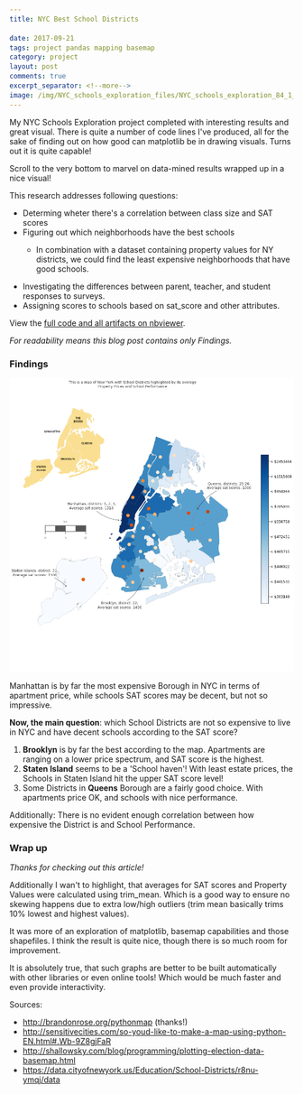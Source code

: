 ```yaml
---
title: NYC Best School Districts

date: 2017-09-21
tags: project pandas mapping basemap
category: project
layout: post
comments: true
excerpt_separator: <!--more-->
image: /img/NYC_schools_exploration_files/NYC_schools_exploration_84_1_small_sq.png
---
```


My NYC Schools Exploration project completed with interesting results and great visual. There is quite a number of code lines I've produced, all for the sake of finding out on how good can matplotlib be in drawing visuals. Turns out it is quite capable!

Scroll to the very bottom to marvel on data-mined results wrapped up in a nice visual!

This research addresses following questions:
 - Determing wheter there's a correlation between class size and SAT scores
 - Figuring out which neighborhoods have the best schools
     - In combination with a dataset containing property values for NY districts, we could find the least expensive neighborhoods that have good schools.

       <!--more-->
 - Investigating the differences between parent, teacher, and student responses to surveys.
 - Assigning scores to schools based on sat_score and other attributes.

View the [full code and all artifacts on nbviewer](http://nbviewer.jupyter.org/github/SilverSurfer0/dataquest/blob/master/solutions/NYC_schools_exploration.ipynb#).

*For readability means this blog post contains only Findings.*

### Findings

![png](/img/NYC_schools_exploration_files/NYC_schools_exploration_84_1.png)

Manhattan is by far the most expensive Borough in NYC in terms of apartment price, while schools SAT scores may be decent, but not so impressive.

**Now, the main question**: which School Districts are not so expensive to live in NYC and have decent schools according to the SAT score?

1. **Brooklyn** is by far the best according to the map. Apartments are ranging on a lower price spectrum, and SAT score is the highest.
2. **Staten Island** seems to be a 'School haven'! With least estate prices, the Schools in Staten Island hit the upper SAT score level!
3. Some Districts in **Queens** Borough are a fairly good choice. With apartments price OK, and schools with nice performance.

Additionally: There is no evident enough correlation between how expensive the District is and School Performance.

### Wrap up

*Thanks for checking out this article!*

Additionally I wan't to highlight, that averages for SAT scores and Property Values were calculated using trim_mean. Which is a good way to ensure no skewing happens due to extra low/high outliers (trim mean basically trims 10% lowest and highest values).

It was more of an exploration of matplotlib, basemap capabilities and those shapefiles. I think the result is quite nice, though there is so much room for improvement.

It is absolutely true, that such graphs are better to be built automatically with other libraries or even online tools! Which would be much faster and even provide interactivity.

Sources:
- http://brandonrose.org/pythonmap (thanks!)
- http://sensitivecities.com/so-youd-like-to-make-a-map-using-python-EN.html#.Wb-9Z8gjFaR
- http://shallowsky.com/blog/programming/plotting-election-data-basemap.html
- https://data.cityofnewyork.us/Education/School-Districts/r8nu-ymqj/data
